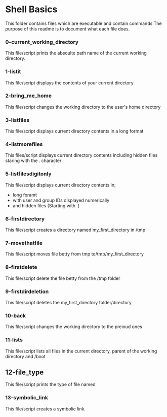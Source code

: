 # Shell Basics
This folder contains files which are executable and contain commands
The purpose of this readme is to document what each file does.

### 0-current_working_directory
This file/script prints the absoulte path name of the current working directory.

### 1-listit
This file/script displays the contents of your current directory

### 2-bring_me_home
This file/script changes the working directory to the user's home directory

### 3-listfiles
This file/script displays current directory contents in a long format

### 4-listmorefiles
This files/script displays current directory contents including hidden files staring with the . character

### 5-listfilesdigitonly
This file/script displays current directory contents in;
- long foramt
- with user and group IDs displayed numerically
- and hidden files (Starting with .)

### 6-firstdirectory
This file/script creates a directory named my_first_directory in /tmp

### 7-movethatfile
This file/script moves file betty from tmp to/tmp/my_first_directory

### 8-firstdelete
This file/script delete the file betty from the /tmp folder

### 9-firstdirdeletion
This file/script deletes the my_first_directory folder/directory

### 10-back
This file/script changes the working directory to the preioud ones

### 11-lists
This file/script lists all files in the current directory, parent of the working directory and /boot

## 12-file_type
This file/script prints the type of file named

### 13-symbolic_link
This file/script creates a symbolic link.
